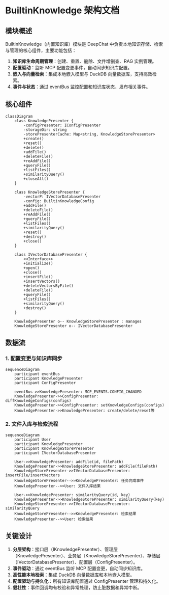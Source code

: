 # BuiltinKnowledge 架构文档

## 模块概述

BuiltinKnowledge（内置知识库）模块是 DeepChat 中负责本地知识存储、检索与管理的核心组件，主要功能包括：

1. **知识库生命周期管理**：创建、重置、删除、文件增删查、RAG 实例管理。
2. **配置驱动**：监听 MCP 配置变更事件，自动同步知识库配置。
3. **嵌入与向量检索**：集成本地嵌入模型与 DuckDB 向量数据库，支持高效检索。
4. **事件与状态**：通过 eventBus 监控配置和知识库状态，发布相关事件。

## 核心组件

```mermaid
classDiagram
    class KnowledgePresenter {
        -configPresenter: IConfigPresenter
        -storageDir: string
        -storePresenterCache: Map<string, KnowledgeStorePresenter>
        +create()
        +reset()
        +delete()
        +addFile()
        +deleteFile()
        +reAddFile()
        +queryFile()
        +listFiles()
        +similarityQuery()
        +closeAll()
    }

    class KnowledgeStorePresenter {
        -vectorP: IVectorDatabasePresenter
        -config: BuiltinKnowledgeConfig
        +addFile()
        +deleteFile()
        +reAddFile()
        +queryFile()
        +listFiles()
        +similarityQuery()
        +reset()
        +destroy()
        +close()
    }

    class IVectorDatabasePresenter {
        <<Interface>>
        +initialize()
        +open()
        +close()
        +insertFile()
        +insertVectors()
        +deleteVectorsByFile()
        +deleteFile()
        +queryFile()
        +listFiles()
        +similarityQuery()
        +destroy()
    }

    KnowledgePresenter o-- KnowledgeStorePresenter : manages
    KnowledgeStorePresenter o-- IVectorDatabasePresenter
```

## 数据流

### 1. 配置变更与知识库同步

```mermaid
sequenceDiagram
    participant eventBus
    participant KnowledgePresenter
    participant ConfigPresenter

    eventBus->>KnowledgePresenter: MCP_EVENTS.CONFIG_CHANGED
    KnowledgePresenter->>ConfigPresenter: diffKnowledgeConfigs(configs)
    KnowledgePresenter->>ConfigPresenter: setKnowledgeConfigs(configs)
    KnowledgePresenter->>KnowledgePresenter: create/delete/reset等
```

### 2. 文件入库与检索流程

```mermaid
sequenceDiagram
    participant User
    participant KnowledgePresenter
    participant KnowledgeStorePresenter
    participant IVectorDatabasePresenter

    User->>KnowledgePresenter: addFile(id, filePath)
    KnowledgePresenter->>KnowledgeStorePresenter: addFile(filePath)
    KnowledgeStorePresenter->>IVectorDatabasePresenter: insertFile/insertVectors
    KnowledgeStorePresenter-->>KnowledgePresenter: 任务完成事件
    KnowledgePresenter-->>User: 文件入库结果

    User->>KnowledgePresenter: similarityQuery(id, key)
    KnowledgePresenter->>KnowledgeStorePresenter: similarityQuery(key)
    KnowledgeStorePresenter->>IVectorDatabasePresenter: similarityQuery
    KnowledgeStorePresenter-->>KnowledgePresenter: 检索结果
    KnowledgePresenter-->>User: 检索结果
```

## 关键设计

1. **分层架构**：接口层（IKnowledgePresenter）、管理层（KnowledgePresenter）、业务层（KnowledgeStorePresenter）、存储层（IVectorDatabasePresenter）、配置层（ConfigPresenter）。
2. **事件驱动**：通过 eventBus 监听 MCP 配置变更，自动同步知识库。
3. **高性能本地检索**：集成 DuckDB 向量数据库和本地嵌入模型。
4. **配置驱动与持久化**：所有知识库配置通过 ConfigPresenter 管理和持久化。
5. **健壮性**：事件回调均有校验和异常处理，防止脏数据和异常中断。
